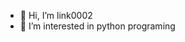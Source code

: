 - 👋 Hi, I’m link0002
- 👀 I’m interested in python programing

<!---
link0002/link0002 is a ✨ special ✨ repository because its `README.md` (this file) appears on your GitHub profile.
You can click the Preview link to take a look at your changes.
--->
